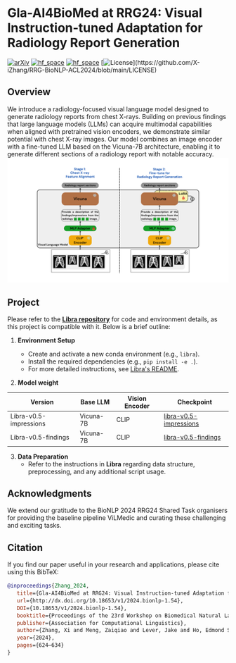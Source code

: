 # Gla-AI4BioMed at RRG24: Visual Instruction-tuned Adaptation for Radiology Report Generation
[![arXiv](https://img.shields.io/badge/Arxiv-2412.04954-b31b1b.svg?logo=arXiv)](https://arxiv.org/abs/2412.04954) 
[![hf_space](https://img.shields.io/badge/%F0%9F%A4%97%20Hugging%20Face-Dataset-green)](https://huggingface.co/datasets/StanfordAIMI/rrg24-shared-task-bionlp)
[![hf_space](https://img.shields.io/badge/%F0%9F%A4%97%20Hugging%20Face-Models-blue)](https://huggingface.co/collections/X-iZhang/gla-ai4biomed-at-rrg24-67747a3d615ea14619e7a23e)
[![License](https://img.shields.io/badge/License-Apache%202.0-yellow.svg?)](https://github.com/X-iZhang/RRG-BioNLP-ACL2024/blob/main/LICENSE) 

## Overview

We introduce a radiology-focused visual language model designed to generate radiology reports from chest X-rays. Building on previous findings that large language models (LLMs) can acquire multimodal capabilities when aligned with pretrained vision encoders, we demonstrate similar potential with chest X-ray images. Our model combines an image encoder with a fine-tuned LLM based on the Vicuna-7B architecture, enabling it to generate different sections of a radiology report with notable accuracy.
![architecture](./assets/architecture.png)

## Project

Please refer to the [**Libra repository**](https://github.com/X-iZhang/Libra) for code and environment details, as this project is compatible with it. Below is a brief outline:

1. **Environment Setup**  
   - Create and activate a new conda environment (e.g., `libra`).
   - Install the required dependencies (e.g., `pip install -e .`).  
   - For more detailed instructions, see [Libra's README](https://github.com/X-iZhang/Libra/blob/main/README.md).

2. **Model weight**
   
| Version | Base LLM | Vision Encoder| Checkpoint |
| ------- | ------- | ------- | ------- |
| Libra-v0.5-impressions| Vicuna-7B | CLIP | [libra-v0.5-impressions](https://huggingface.co/X-iZhang/libra-v0.5-impressions) |
| Libra-v0.5-findings | Vicuna-7B | CLIP | [libra-v0.5-findings](https://huggingface.co/X-iZhang/libra-v0.5-findings) |

3. **Data Preparation**  
   - Refer to the instructions in **Libra** regarding data structure, preprocessing, and any additional script usage.


## Acknowledgments

We extend our gratitude to the BioNLP 2024 RRG24 Shared Task organisers for providing the baseline pipeline ViLMedic and curating these challenging and exciting tasks.

## Citation

If you find our paper useful in your research and applications, please cite using this BibTeX:
```BibTeX
@inproceedings{Zhang_2024,
   title={Gla-AI4BioMed at RRG24: Visual Instruction-tuned Adaptation for Radiology Report Generation},
   url={http://dx.doi.org/10.18653/v1/2024.bionlp-1.54},
   DOI={10.18653/v1/2024.bionlp-1.54},
   booktitle={Proceedings of the 23rd Workshop on Biomedical Natural Language Processing},
   publisher={Association for Computational Linguistics},
   author={Zhang, Xi and Meng, Zaiqiao and Lever, Jake and Ho, Edmond S.L.},
   year={2024},
   pages={624–634}
}
```
